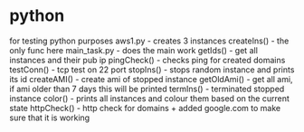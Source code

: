 # python
for testing python purposes
aws1.py - creates 3 instances
  createIns() - the only func here
main_task.py - does the main work
  getIds() - get all instances and their pub ip
  pingCheck() - checks ping for created domains
  testConn() - tcp test on 22 port
  stopIns() - stops random instance and prints its id
  createAMI() - create ami of stopped instance
  getOldAmi() - get all ami, if ami older than 7 days this will be printed
  termIns() - terminated stopped instance
  color() - prints all instances and colour them based on the current state
  httpCheck() - http check for domains + added google.com to make sure that it is working

